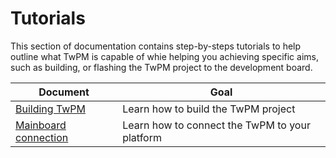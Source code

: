 # Tutorials

This section of documentation contains step-by-steps tutorials to help outline
what TwPM is capable of whie helping you achieving specific aims, such as
building, or flashing the TwPM project to the development board.

| Document                     | Goal                                |
|------------------------------|-------------------------------------|
| [Building TwPM](building.md) | Learn how to build the TwPM project |
| [Mainboard connection](mainboard-connection.md) | Learn how to connect the TwPM to your platform |

